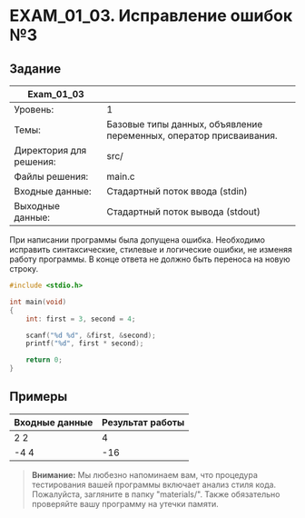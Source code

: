 # EXAM_01_03. Исправление ошибок №3

## Задание
| Exam_01_03 | |
| ------ | ------- |
| Уровень: | 1 |
| Темы: | Базовые типы данных, объявление переменных, оператор присваивания. |
| Директория для решения: | src/ |
| Файлы решения: | main.c |
| Входные данные: | Стадартный поток ввода (stdin) |
| Выходные данные: | Стадартный поток вывода (stdout) |

При написании программы была допущена ошибка. Необходимо исправить синтаксические, стилевые и логические ошибки, не изменяя работу программы. В конце ответа не должно быть переноса на новую строку.

```c
#include <stdio.h>

int main(void)
{
    int: first = 3, second = 4;

    scanf("%d %d", &first, &second);
    printf("%d", first * second);

    return 0;
}
```

## Примеры

| Входные данные | Результат работы |
| ------ | ------ |
| 2 2 | 4 |
| -4 4 | -16 |

> **Внимание:** Мы любезно напоминаем вам, что процедура тестирования вашей программы включает анализ стиля кода. Пожалуйста, загляните в папку "materials/". Также обязательно проверяйте вашу программу на утечки памяти.